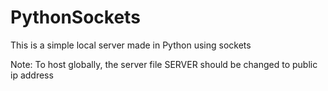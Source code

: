 # PythonSockets

This is a simple local server made in Python using sockets

Note: To host globally, the server file SERVER should be changed to public ip address
